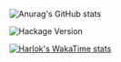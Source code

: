 ![Anurag's GitHub stats](https://github-readme-stats.vercel.app/api?username=anuraghazra&show_icons=true&theme=shadow_red)

![Hackage Version](https://img.shields.io/hackage/v/kali%20linux)

[![Harlok's WakaTime stats](https://github-readme-stats.vercel.app/api/wakatime?username=ffflabs)](https://github.com/anuraghazra/github-readme-stats)

